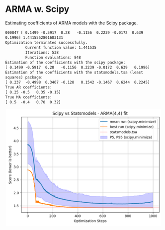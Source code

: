 # ARMA w. Scipy
Estimating coefficients of ARMA models with the Scipy package.


```
000847 [ 0.1499 -0.5917  0.28   -0.1156  0.2239 -0.0172  0.639   0.1996] 1.4415552801683131
Optimization terminated successfully.
         Current function value: 1.441535
         Iterations: 538
         Function evaluations: 848
Estimation of the coefficients with the scipy package:
[ 0.1499 -0.5917  0.28   -0.1156  0.2239 -0.0172  0.639   0.1996]
Estimation of the coefficients with the statsmodels.tsa (least squares) package:
[ 0.237  -0.4998  0.3467 -0.128   0.1542 -0.1467  0.6244  0.2245]
True AR coefficients:
[ 0.25 -0.5   0.35 -0.15]
True MA coefficients:
[ 0.5  -0.4   0.78  0.32]
```

<p align="center">
  <img src="misc/arma_44_fit.png" width="500">
</p>
